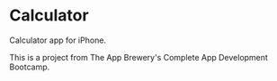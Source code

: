 # Calculator

Calculator app for iPhone.

This is a project from The App Brewery's Complete App Development Bootcamp.
